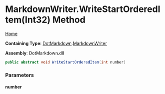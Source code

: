 <a name="_top"></a>

# MarkdownWriter\.WriteStartOrderedItem\(Int32\) Method

[Home](../../../README.md#_top)

**Containing Type**: [DotMarkdown](../../README.md#_top)\.[MarkdownWriter](../README.md#_top)

**Assembly**: DotMarkdown\.dll

```csharp
public abstract void WriteStartOrderedItem(int number)
```

### Parameters

#### number

